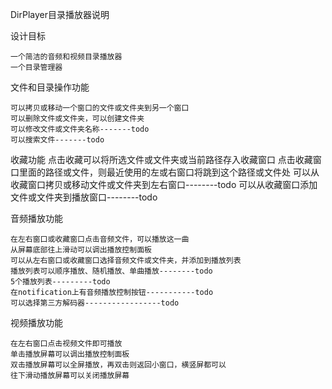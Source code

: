 DirPlayer目录播放器说明


设计目标

    一个简洁的音频和视频目录播放器
    一个目录管理器

文件和目录操作功能

    可以拷贝或移动一个窗口的文件或文件夹到另一个窗口
    可以删除文件或文件夹，可以创建文件夹
    可以修改文件或文件夹名称-------todo
    可以搜索文件-------todo

收藏功能
    点击收藏可以将所选文件或文件夹或当前路径存入收藏窗口
    点击收藏窗口里面的路径或文件，则最近使用的左或右窗口将跳到这个路径或文件处
    可以从收藏窗口拷贝或移动文件或文件夹到左右窗口--------todo
    可以从收藏窗口添加文件或文件夹到播放窗口--------todo

音频播放功能

    在左右窗口或收藏窗口点击音频文件，可以播放这一曲
    从屏幕底部往上滑动可以调出播放控制面板
    可以从左右窗口或收藏窗口选择音频文件或文件夹，并添加到播放列表
    播放列表可以顺序播放、随机播放、单曲播放--------todo
    5个播放列表---------todo
    在notification上有音频播放控制按钮-----------todo
    可以选择第三方解码器-----------------todo

视频播放功能

    在左右窗口点击视频文件即可播放
    单击播放屏幕可以调出播放控制面板
    双击播放屏幕可以全屏播放，再双击则返回小窗口，横竖屏都可以
    往下滑动播放屏幕可以关闭播放屏幕

